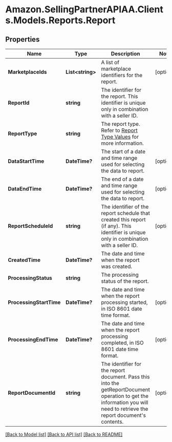 # Amazon.SellingPartnerAPIAA.Clients.Models.Reports.Report
## Properties

Name | Type | Description | Notes
------------ | ------------- | ------------- | -------------
**MarketplaceIds** | **List&lt;string&gt;** | A list of marketplace identifiers for the report. | [optional] 
**ReportId** | **string** | The identifier for the report. This identifier is unique only in combination with a seller ID. | 
**ReportType** | **string** | The report type. Refer to [Report Type Values](https://developer-docs.amazon.com/sp-api/docs/report-type-values) for more information. | 
**DataStartTime** | **DateTime?** | The start of a date and time range used for selecting the data to report. | [optional] 
**DataEndTime** | **DateTime?** | The end of a date and time range used for selecting the data to report. | [optional] 
**ReportScheduleId** | **string** | The identifier of the report schedule that created this report (if any). This identifier is unique only in combination with a seller ID. | [optional] 
**CreatedTime** | **DateTime?** | The date and time when the report was created. | 
**ProcessingStatus** | **string** | The processing status of the report. | 
**ProcessingStartTime** | **DateTime?** | The date and time when the report processing started, in ISO 8601 date time format. | [optional] 
**ProcessingEndTime** | **DateTime?** | The date and time when the report processing completed, in ISO 8601 date time format. | [optional] 
**ReportDocumentId** | **string** | The identifier for the report document. Pass this into the getReportDocument operation to get the information you will need to retrieve the report document&#39;s contents. | [optional] 

[[Back to Model list]](../README.md#documentation-for-models) [[Back to API list]](../README.md#documentation-for-api-endpoints) [[Back to README]](../README.md)

